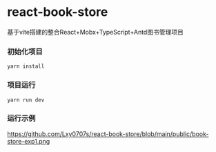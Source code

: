 # react-book-store
基于vite搭建的整合React+Mobx+TypeScript+Antd图书管理项目
### 初始化项目
``yarn install``
### 项目运行
``yarn run dev``
### 运行示例
https://github.com/Lxy0707s/react-book-store/blob/main/public/book-store-exp1.png